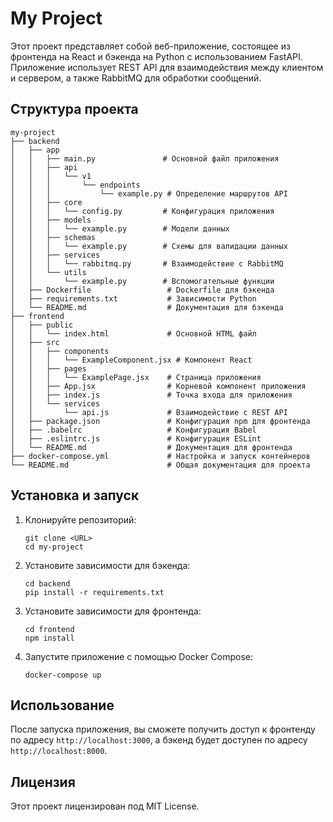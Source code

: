 # My Project

Этот проект представляет собой веб-приложение, состоящее из фронтенда на React и бэкенда на Python с использованием FastAPI. Приложение использует REST API для взаимодействия между клиентом и сервером, а также RabbitMQ для обработки сообщений.

## Структура проекта

```
my-project
├── backend
│   ├── app
│   │   ├── main.py               # Основной файл приложения
│   │   ├── api
│   │   │   └── v1
│   │   │       └── endpoints
│   │   │           └── example.py # Определение маршрутов API
│   │   ├── core
│   │   │   └── config.py         # Конфигурация приложения
│   │   ├── models
│   │   │   └── example.py        # Модели данных
│   │   ├── schemas
│   │   │   └── example.py        # Схемы для валидации данных
│   │   ├── services
│   │   │   └── rabbitmq.py       # Взаимодействие с RabbitMQ
│   │   └── utils
│   │       └── example.py        # Вспомогательные функции
│   ├── Dockerfile                 # Dockerfile для бэкенда
│   ├── requirements.txt           # Зависимости Python
│   └── README.md                  # Документация для бэкенда
├── frontend
│   ├── public
│   │   └── index.html             # Основной HTML файл
│   ├── src
│   │   ├── components
│   │   │   └── ExampleComponent.jsx # Компонент React
│   │   ├── pages
│   │   │   └── ExamplePage.jsx    # Страница приложения
│   │   ├── App.jsx                # Корневой компонент приложения
│   │   ├── index.js               # Точка входа для приложения
│   │   └── services
│   │       └── api.js             # Взаимодействие с REST API
│   ├── package.json               # Конфигурация npm для фронтенда
│   ├── .babelrc                   # Конфигурация Babel
│   ├── .eslintrc.js               # Конфигурация ESLint
│   └── README.md                  # Документация для фронтенда
├── docker-compose.yml             # Настройка и запуск контейнеров
└── README.md                      # Общая документация для проекта
```

## Установка и запуск

1. Клонируйте репозиторий:
   ```
   git clone <URL>
   cd my-project
   ```

2. Установите зависимости для бэкенда:
   ```
   cd backend
   pip install -r requirements.txt
   ```

3. Установите зависимости для фронтенда:
   ```
   cd frontend
   npm install
   ```

4. Запустите приложение с помощью Docker Compose:
   ```
   docker-compose up
   ```

## Использование

После запуска приложения, вы сможете получить доступ к фронтенду по адресу `http://localhost:3000`, а бэкенд будет доступен по адресу `http://localhost:8000`.

## Лицензия

Этот проект лицензирован под MIT License.